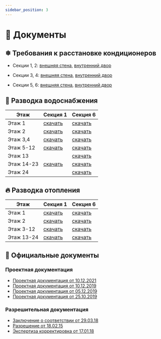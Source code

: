 ```yaml
---
sidebar_position: 3
---
```

# 📃 Документы

## ❄ Требования к расстановке кондиционеров 
- Секции 1, 2: [внешняя стена](/files/ЖК_Сказка_Расстановка_кондиционеров_на_фасаде_л1.pdf),  [внутренний двор](/files/ЖК_Сказка_Расстановка_кондиционеров_на_фасаде_л4.pdf)
  
- Секции 3, 4: [внешняя стена](/files/ЖК_Сказка_Расстановка_кондиционеров_на_фасаде_л2.pdf),  [внутренний двор](/files/ЖК_Сказка_Расстановка_кондиционеров_на_фасаде_л5.pdf)
  
- Секции 5, 6: [внешняя стена](/files/ЖК_Сказка_Расстановка_кондиционеров_на_фасаде_л3.pdf),  [внутренний двор](/files/ЖК_Сказка_Расстановка_кондиционеров_на_фасаде_л6.pdf)

## 🚰 Разводка водоснабжения 
| Этаж       | Секция 1                                                            | Секция 6                                                            |
|------------| ------------------------------------------------------------------- | ------------------------------------------------------------------- |
| Этаж 1     | [скачать](/files/ЖК_Сказка_Разводка_водоснабжения_БС1_Эт_1.pdf)     | [скачать](/files/ЖК_Сказка_Разводка_водоснабжения_БС6_Эт_1.pdf)     |
| Этаж 2     | [скачать](/files/ЖК_Сказка_Разводка_водоснабжения_БС1_Эт_2.pdf)     | [скачать](/files/ЖК_Сказка_Разводка_водоснабжения_БС6_Эт_2.pdf)     |
| Этаж 3,4   | [скачать](/files/ЖК_Сказка_Разводка_водоснабжения_БС1_Эт_3,4.pdf)   | [скачать](/files/ЖК_Сказка_Разводка_водоснабжения_БС6_Эт_3,4.pdf)   |
| Этаж 5-12  | [скачать](/files/ЖК_Сказка_Разводка_водоснабжения_БС1_Эт_5_12.pdf)  | [скачать](/files/ЖК_Сказка_Разводка_водоснабжения_БС6_Эт_5_12.pdf)  |
| Этаж 13    |                                                                     | [скачать](/files/ЖК_Сказка_Разводка_водоснабжения_БС6_Эт_13.pdf)    |
| Этаж 14-23 | [скачать](/files/ЖК_Сказка_Разводка_водоснабжения_БС1_Эт_14_23.pdf) | [скачать](/files/ЖК_Сказка_Разводка_водоснабжения_БС6_Эт_14_23.pdf) |
| Этаж 24    |                                                                     | [скачать](/files/ЖК_Сказка_Разводка_водоснабжения_БС6_Эт_24.pdf)    |

## 🔥 Разводка отопления 
| Этаж       | Секция 1                                                        | Секция 6                                                        |
| ---------- | --------------------------------------------------------------- | --------------------------------------------------------------- |
| Этаж 1     | [скачать](/files/ЖК_Сказка_Разводка_отопления_БС1_Эт_1.pdf)     | [скачать](/files/ЖК_Сказка_Разводка_отопления_БС6_Эт_1.pdf)     |
| Этаж 2     | [скачать](/files/ЖК_Сказка_Разводка_отопления_БС1_Эт_2.pdf)     | [скачать](/files/ЖК_Сказка_Разводка_отопления_БС6_Эт_2.pdf)     |
| Этаж 3-12  | [скачать](/files/ЖК_Сказка_Разводка_отопления_БС1_Эт_3_12.pdf)  | [скачать](/files/ЖК_Сказка_Разводка_отопления_БС6_Эт_3_12.pdf)  |
| Этаж 13-24 | [скачать](/files/ЖК_Сказка_Разводка_отопления_БС1_Эт_13_24.pdf) | [скачать](/files/ЖК_Сказка_Разводка_отопления_БС6_Эт_13_24.pdf) |

## 📃 Официальные документы 
### Проектная документация 
- [Проектная документация от 10.12.2021](/files/docs/project-docs-06-05-2021.pdf)
- [Проектная документация от 10.12.2019](/files/docs/project-docs-10-12-2019.pdf)
- [Проектная документация от 05.12.2019](/files/docs/project-docs-05-12-2019.pdf)
- [Проектная документация от 25.10.2019](/files/docs/project-docs-25-10-2019.pdf)

### Разрешительная документация
- [Заключение о соответствии от 29.03.18](/files/docs/zakl-o-sootverstvii.pdf)
- [Разрешение от 18.02.15](/files/docs/acceptance-building-15-02-18.pdf)
- [Экспертиза корректировка от 17.01.18](/files/docs/expertise-correction.pdf)
